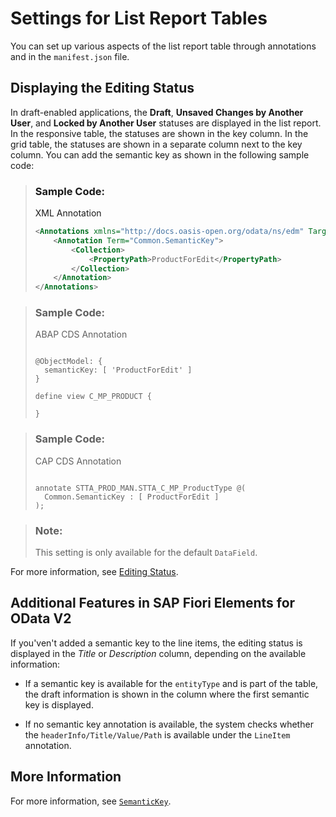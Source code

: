 <!-- loio4c2d17aec55b4162b19f1b573b5a4f99 -->

# Settings for List Report Tables

You can set up various aspects of the list report table through annotations and in the `manifest.json` file.



<a name="loio4c2d17aec55b4162b19f1b573b5a4f99__section_ufz_hmf_vrb"/>

## Displaying the Editing Status

In draft-enabled applications, the **Draft**, **Unsaved Changes by Another User**, and **Locked by Another User** statuses are displayed in the list report. In the responsive table, the statuses are shown in the key column. In the grid table, the statuses are shown in a separate column next to the key column. You can add the semantic key as shown in the following sample code:

> ### Sample Code:  
> XML Annotation
> 
> ```xml
> <Annotations xmlns="http://docs.oasis-open.org/odata/ns/edm" Target="STTA_PROD_MAN.STTA_C_MP_ProductType">
>     <Annotation Term="Common.SemanticKey">
>         <Collection>
>             <PropertyPath>ProductForEdit</PropertyPath>
>         </Collection>
>     </Annotation>
> </Annotations>
> 
> ```

> ### Sample Code:  
> ABAP CDS Annotation
> 
> ```
> 
> @ObjectModel: {
>   semanticKey: [ 'ProductForEdit' ]
> }
> 
> define view C_MP_PRODUCT {
> 
> }
> ```

> ### Sample Code:  
> CAP CDS Annotation
> 
> ```
> 
> annotate STTA_PROD_MAN.STTA_C_MP_ProductType @(
>   Common.SemanticKey : [ ProductForEdit ]
> );
> ```

> ### Note:  
> This setting is only available for the default `DataField`.

For more information, see [Editing Status](editing-status-668ea18.md).



<a name="loio4c2d17aec55b4162b19f1b573b5a4f99__section_lqs_jzb_2nb"/>

## Additional Features in SAP Fiori Elements for OData V2

If you'ven't added a semantic key to the line items, the editing status is displayed in the *Title* or *Description* column, depending on the available information:

-   If a semantic key is available for the `entityType` and is part of the table, the draft information is shown in the column where the first semantic key is displayed.

-   If no semantic key annotation is available, the system checks whether the `headerInfo/Title/Value/Path` is available under the `LineItem` annotation.




<a name="loio4c2d17aec55b4162b19f1b573b5a4f99__section_un3_nzb_2nb"/>

## More Information

For more information, see [`SemanticKey`](https://ui5.sap.com/#/api/sap.ui.comp.smarttable.SmartTable/Annotations/SemanticKey).

